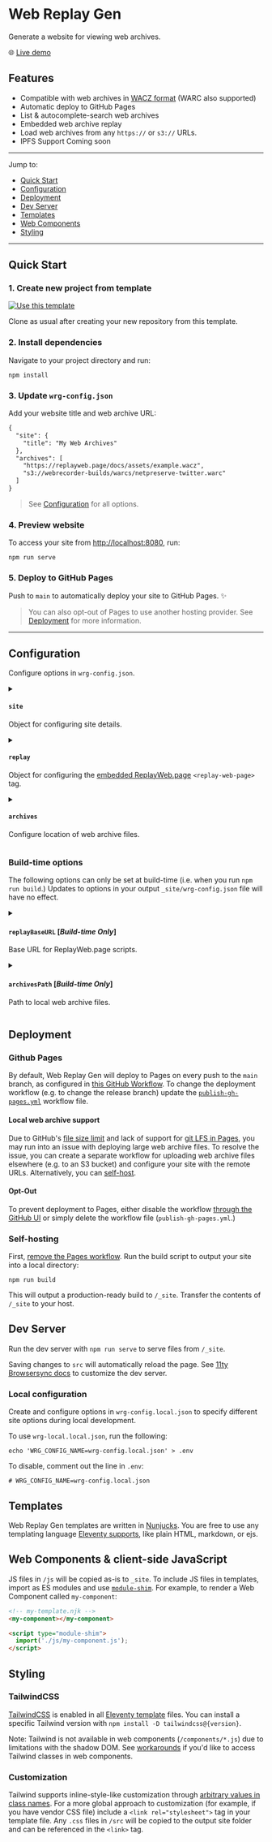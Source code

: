 # Web Replay Gen

Generate a website for viewing web archives.

:globe_with_meridians: [Live demo](https://webrecorder.github.io/web-replay-gen/)

## Features

- Compatible with web archives in [WACZ format](https://specs.webrecorder.net/wacz/latest/) (WARC also supported)
- Automatic deploy to GitHub Pages
- List & autocomplete-search web archives
- Embedded web archive replay
- Load web archives from any `https://` or `s3://` URLs.
- IPFS Support Coming soon

---

Jump to:

- [Quick Start](#quick-start)
- [Configuration](#configuration)
- [Deployment](#deployment)
- [Dev Server](#dev-server)
- [Templates](#templates)
- [Web Components](#web-components)
- [Styling](#styling)

---

## Quick Start

### 1. Create new project from template

[![Use this template](https://img.shields.io/badge/Use_this_template-informational)](https://github.com/webrecorder/web-replay-gen/generate)

Clone as usual after creating your new repository from this template.

### 2. Install dependencies

Navigate to your project directory and run:

```shell
npm install
```

### 3. Update `wrg-config.json`

Add your website title and web archive URL:

```diff
{
  "site": {
    "title": "My Web Archives"
  },
  "archives": [
    "https://replayweb.page/docs/assets/example.wacz",
    "s3://webrecorder-builds/warcs/netpreserve-twitter.warc"
  ]
}
```

> See [Configuration](#configuration) for all options.

### 4. Preview website

To access your site from <http://localhost:8080>, run:

```shell
npm run serve
```

### 5. Deploy to GitHub Pages

Push to `main` to automatically deploy your site to GitHub Pages. :sparkles:

> You can also opt-out of Pages to use another hosting provider. See [Deployment](#deployment) for more information.

---

## Configuration

Configure options in `wrg-config.json`.

<details>
<summary>

#### `site`

Object for configuring site details.

</summary>

| Key            | Default Value    | Value Type |                                                                     |
| -------------- | ---------------- | ---------- | ------------------------------------------------------------------- |
| `site`         | `{}`             | `Object`   |                                                                     |
| `site.title`   | `"Web Archives"` | `string`   | Website title, used in browser title bar and as the primary heading |
| `site.logoSrc` | `""`             | `string`   | Website logo, any valid `<img>` `src`                               |
| `site.url`     | `/`              | `string`   | Website URL, used for navigation in the header                      |

</details>

<details>
<summary>

#### `replay`

Object for configuring the [embedded ReplayWeb.page](https://replayweb.page/docs/embedding) `<replay-web-page>` tag.

</summary>

| Key                 | Default Value  | Value Type                        |                                                                                               |
| ------------------- | -------------- | --------------------------------- | --------------------------------------------------------------------------------------------- |
| `replay`            | `{}`           | `Object`                          |                                                                                               |
| `replay.embed`      | `"replayonly"` | `"replayonly"\|"full"\|"default"` | ReplayWeb.page [`embed` option](https://replayweb.page/docs/embedding#embedding-options)      |
| `replay.replayBase` | `"./replay/"`  | `"./replay/"\|string"`            | ReplayWeb.page [`replayBase` option](https://replayweb.page/docs/embedding#embedding-options) |

</details>

<details>
<summary>

#### `archives`

Configure location of web archive files.

</summary>

| Key        | Default Value | Value Type                                        |
| ---------- | ------------- | ------------------------------------------------- |
| `archives` | `[]`          | `undefined\|string[]\|{name:string;url:string}[]` |

Option values can be a JSON array of plain URL strings or an object with `name` and `url`

Example:

```js
{
  "archives": [
    // Plain URL string:
    "https://replayweb.page/docs/assets/example.wacz"

    // Plain URL string to S3 bucket
    "s3://my-bucket/a/archive.wacz",

    // Plain URL string to a file relative to output `_site`
    "./public-data/",

    // Object with name and URL:
    {
      "name": "My Web Archive",
      "url": "s3://my-bucket/b/archive.wacz"
    }
  ]
}
```

Setting `archivesPath` will override this option.

</details>

### Build-time options

The following options can only be set at build-time (i.e. when you run `npm run build`.) Updates to options in your output `_site/wrg-config.json` file will have no effect.

<details>
<summary>

#### `replayBaseURL` [_Build-time Only_]

Base URL for ReplayWeb.page scripts.

</summary>

| Key             | Default Value                                  | Value Type |                                     |
| --------------- | ---------------------------------------------- | ---------- | ----------------------------------- |
| `replayBaseURL` | `"https://cdn.jsdelivr.net/npm/replaywebpage"` | `string`   | Base URL for ReplayWeb.page scripts |

</details>

<details>
<summary>

#### `archivesPath` [_Build-time Only_]

Path to local web archive files.

</summary>

| Key            | Default Value | Value Type |
| -------------- | ------------- | ---------- |
| `archivesPath` | `undefined`   | `string`   |

Paths should be relative to your project root (i.e. where you execute `npm run build`.) Option values can be:

- Relative path to directory containing `.wacz` files
- Relative path to `.txt` file with newline-separated list of remote URLs
- Relative path to JSON file with an `archives` key where the value is a JSON array

Examples:

```js
{
  "archivesPath": "./wacz-files/"
}
```

```js
{
  "archivesPath": "./source_data/archives.json"
}
```

Take precedence over the `archives` array.

</details>

## Deployment

### Github Pages

By default, Web Replay Gen will deploy to Pages on every push to the `main` branch, as configured in [this GitHub Workflow](.github/workflows/publish-gh-pages.yml). To change the deployment workflow (e.g. to change the release branch) update the [`publish-gh-pages.yml`](.github/workflows/publish-gh-pages.yml) workflow file.

#### Local web archive support

Due to GitHub's [file size limit](https://docs.github.com/en/repositories/working-with-files/managing-large-files/about-large-files-on-github#file-size-limits) and lack of support for [git LFS in Pages](https://docs.github.com/en/repositories/working-with-files/managing-large-files/about-git-large-file-storage), you may run into an issue with deploying large web archive files. To resolve the issue, you can create a separate workflow for uploading web archive files elsewhere (e.g. to an S3 bucket) and configure your site with the remote URLs. Alternatively, you can [self-host](#self-hosting).

#### Opt-Out

To prevent deployment to Pages, either disable the workflow [through the GitHub UI](https://docs.github.com/en/actions/managing-workflow-runs/disabling-and-enabling-a-workflow) or simply delete the workflow file (`publish-gh-pages.yml`.)

### Self-hosting

First, [remove the Pages workflow](#opt-out). Run the build script to output your site into a local directory:

```
npm run build
```

This will output a production-ready build to `/_site`. Transfer the contents of `/_site` to your host.

## Dev Server

Run the dev server with `npm run serve` to serve files from `/_site`.

Saving changes to `src` will automatically reload the page. See [11ty Browsersync docs](https://www.11ty.dev/docs/server-browsersync/) to customize the dev server.

### Local configuration

Create and configure options in `wrg-config.local.json` to specify different site options during local development.

To use `wrg-local.local.json`, run the following:

```
echo 'WRG_CONFIG_NAME=wrg-config.local.json' > .env
```

To disable, comment out the line in `.env`:

```
# WRG_CONFIG_NAME=wrg-config.local.json
```

## Templates

Web Replay Gen templates are written in [Nunjucks](https://mozilla.github.io/nunjucks/templating.html). You are free to use any templating language [Eleventy supports](https://www.11ty.dev/docs/languages/), like plain HTML, markdown, or ejs.

## Web Components & client-side JavaScript

JS files in `/js` will be copied as-is to `_site`. To include JS files in templates, import as ES modules and use [`module-shim`](https://github.com/guybedford/es-module-shims). For example, to render a Web Component called `my-component`:

```html
<!-- my-template.njk -->
<my-component></my-component>

<script type="module-shim">
  import('./js/my-component.js');
</script>
```

## Styling

### TailwindCSS

[TailwindCSS](https://tailwindcss.com/) is enabled in all [Eleventy template](https://www.11ty.dev/docs/languages/) files. You can install a specific Tailwind version with `npm install -D tailwindcss@{version}`.

Note: Tailwind is not available in web components (`/components/*.js`) due to limitations with the shadow DOM. See [workarounds](https://github.com/tailwindlabs/tailwindcss/discussions/1935) if you'd like to access Tailwind classes in web components.

### Customization

Tailwind supports inline-style-like customization through [arbitrary values in class names](https://tailwindcss.com/docs/adding-custom-styles#using-arbitrary-values). For a more global approach to customization (for example, if you have vendor CSS file) include a `<link rel="stylesheet">` tag in your template file. Any `.css` files in `/src` will be copied to the output site folder and can be referenced in the `<link>` tag.
